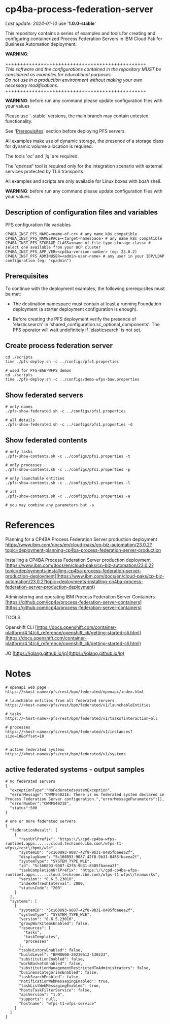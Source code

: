 # cp4ba-process-federation-server

<i>Last update: 2024-01-10</i> use '<b>1.0.0-stable</b>'

This repository contains a series of examples and tools for creating and configuring containerized Process Federation Servers in IBM Cloud Pak for Business Automation deployment.

<b>**WARNING**</b>:

++++++++++++++++++++++++++++++++++++++++++++++++
<br>
<i>
This software and the configurations contained in the repository MUST be considered as examples for educational purposes.
<br>
Do not use in a production environment without making your own necessary modifications.
</i>
<br>
++++++++++++++++++++++++++++++++++++++++++++++++


<b>WARNING</b>: before run any command please update configuration files with your values

Please use '-stable' versions, the main branch may contain untested functionality.

See '[Prerequisites](#Prerequisites)' section before deploying PFS servers.

All examples make use of dynamic storage, the presence of a storage class for dynamic volume allocation is required.

The tools '<i>oc</i>' and '<i>jq</i>' are required.

The '<i>openssl</i>' tool is required only for the integration scenario with external services protected by TLS transports.

All examples and scripts are only available for Linux boxes with <i>bash</i> shell.

<b>WARNING</b>: before run any command please update configuration files with your values.

## Description of configuration files and variables

PFS configuration file variables
```
CP4BA_INST_PFS_NAME=<name-of-cr> # any name k8s compatible
CP4BA_INST_PFS_NAMESPACE=<target-namespace> # any name k8s compatible
CP4BA_INST_PFS_STORAGE_CLASS=<name-of-file-type-storage-class> # select one available from your OCP cluster
CP4BA_INST_PFS_APP_VER=<cp4ba-version-number> (eg: 23.0.2)
CP4BA_INST_PFS_ADMINUSER=<admin-user-name> # any user in your IDP/LDAP configuration (eg: "cpadmin")
```

## Prerequisites

To continue with the deployment examples, the following prerequisites must be met:

- The destination namespace must contain at least a running Foundation deployment (a starter deployment configuration is enough).

- Before creating the PFS deployment verify the presence of 'elasticsearch' in 'shared_configuration.sc_optional_components'. The PFS operator will wait undefinitely if 'elasticsearch' is not set.

## Create process federation server

```
cd ./scripts
time ./pfs-deploy.sh -c ../configs/pfs1.properties

# used for PFS-BAW-WFPS demos
cd ./scripts
time ./pfs-deploy.sh -c ../configs/demo-wfps-baw.properties
```

## Show federated servers
```
# only names
./pfs-show-federated.sh -c ../configs/pfs1.properties

# all details
./pfs-show-federated.sh -c ../configs/pfs1.properties -d
```

## Show federated contents
```
# only tasks
./pfs-show-contents.sh -c ../configs/pfs1.properties -t

# only processes
./pfs-show-contents.sh -c ../configs/pfs1.properties -p

# only launchable entities
./pfs-show-contents.sh -c ../configs/pfs1.properties -l

# all
./pfs-show-contents.sh -c ../configs/pfs1.properties -a

# you may combine any parameters but -a
```

# References
Planning for a CP4BA Process Federation Server production deployment
https://www.ibm.com/docs/en/cloud-paks/cp-biz-automation/23.0.2?topic=deployment-planning-cp4ba-process-federation-server-production

Installing a CP4BA Process Federation Server production deployment
[https://www.ibm.com/docs/en/cloud-paks/cp-biz-automation/23.0.2?topic=deployments-installing-cp4ba-process-federation-server-production-deployment](https://www.ibm.com/docs/en/cloud-paks/cp-biz-automation/23.0.2?topic=deployments-installing-cp4ba-process-federation-server-production-deployment)


Administering and operating IBM Process Federation Server Containers
[https://github.com/icp4a/process-federation-server-containers](https://github.com/icp4a/process-federation-server-containers)


TOOLS

Openshift CLI
[https://docs.openshift.com/container-platform/4.14/cli_reference/openshift_cli/getting-started-cli.html](https://docs.openshift.com/container-platform/4.14/cli_reference/openshift_cli/getting-started-cli.html)

JQ
[https://jqlang.github.io/jq](https://jqlang.github.io/jq)


# Notes
```
# openapi web page
https://<host-name>/pfs/rest/bpm/federated/openapi/index.html

# launchable entities from all federated servers
https://<host-name>/pfs/rest/bpm/federated/v1/launchableEntities

# tasks
https://<host-name>/pfs/rest/bpm/federated/v1/tasks?interaction=all

# processes
https://<host-name>/pfs/rest/bpm/federated/v1/instances?size=10&offset=10


# active federated systems
https://<host-name>/pfs/rest/bpm/federated/v1/systems
```

## active federated systems - output samples
```
# no federated servers
{
  "exceptionType":"NoFederatedsystemException",
  "errorMessage":"CWMFS4021E: There is no federated system declared in Process Federation Server configuration.","errorMessageParameters":[],
  "errorNumber":"CWMFS4021E",
  "status":500
}

# one or more federated servers
{
  "federationResult": [
    {
      "restUrlPrefix": "https:\/\/cpd-cp4ba-wfps-runtime1.apps.......cloud.techzone.ibm.com\/wfps-t1-wfps\/rest\/bpm\/wle",
      "systemID": "5c160893-9087-42f8-9b31-8485fbaeea2f",
      "displayName": "5c160893-9087-42f8-9b31-8485fbaeea2f",
      "systemType": "SYSTEM_TYPE_WLE",
      "id": "5c160893-9087-42f8-9b31-8485fbaeea2f",
      "taskCompletionUrlPrefix": "https:\/\/cpd-cp4ba-wfps-runtime1.apps......cloud.techzone.ibm.com\/wfps-t1-wfps\/teamworks",
      "version": "8.6.5.23010",
      "indexRefreshInterval": 2000,
      "statusCode": "200"
    }
  ],
  "systems": [
    {
      "systemID": "5c160893-9087-42f8-9b31-8485fbaeea2f",
      "systemType": "SYSTEM_TYPE_WLE",
      "version": "8.6.5.23010",
      "groupWorkItemsEnabled": false,
      "resources": [
        "tasks",
        "taskTemplates",
        "processes"
      ],
      "taskHistoryEnabled": false,
      "buildLevel": "BPM8600-20230612-130223",
      "substitutionEnabled": false,
      "workBasketsEnabled": false,
      "substitutionManagementRestrictedToAdministrators": false,
      "businessCategoriesEnabled": false,
      "taskSearchEnabled": false,
      "notificationWebMessagingEnabled": true,
      "taskListWebMessagingEnabled": true,
      "hostsTaskFilterService": false,
      "apiVersion": "1.0",
      "supports": null,
      "hostname": "wfps-t1-wfps-service"
    }
  ]
}

```
